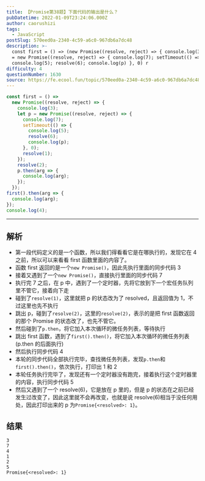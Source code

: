 ```yaml
---
title: 【Promise第38题】下面代码的输出是什么？
pubDatetime: 2022-01-09T23:24:06.000Z
author: caorushizi
tags:
  - JavaScript
postSlug: 570eed0a-2340-4c59-a6c0-967db6a7dc48
description: >-
  const first = () => (new Promise((resolve, reject) => { console.log(3); let p
  = new Promise((resolve, reject) => { console.log(7); setTimeout(() => {
  console.log(5); resolve(6); console.log(p) }, 0) r
difficulty: 4
questionNumber: 1630
source: https://fe.ecool.fun/topic/570eed0a-2340-4c59-a6c0-967db6a7dc48
---
```


```js
const first = () =>
  new Promise((resolve, reject) => {
    console.log(3);
    let p = new Promise((resolve, reject) => {
      console.log(7);
      setTimeout(() => {
        console.log(5);
        resolve(6);
        console.log(p);
      }, 0);
      resolve(1);
    });
    resolve(2);
    p.then(arg => {
      console.log(arg);
    });
  });
first().then(arg => {
  console.log(arg);
});
console.log(4);
```

---

## 解析

- 第一段代码定义的是一个函数，所以我们得看看它是在哪执行的，发现它在 4 之前，所以可以来看看 first 函数里面的内容了。
- 函数 first 返回的是一个`new Promise()`，因此先执行里面的同步代码 3
- 接着又遇到了一个`new Promise()`，直接执行里面的同步代码 7
- 执行完 7 之后，在 p 中，遇到了一个定时器，先将它放到下一个宏任务队列里不管它，接着向下走
- 碰到了`resolve(1)`，这里就把 p 的状态改为了 resolved，且返回值为 1，不过这里也先不执行
- 跳出 p，碰到了`resolve(2)`，这里的`resolve(2)`，表示的是把 first 函数返回的那个 Promise 的状态改了，也先不管它。
- 然后碰到了`p.then`，将它加入本次循环的微任务列表，等待执行
- 跳出 first 函数，遇到了`first().then()`，将它加入本次循环的微任务列表(p.then 的后面执行)
- 然后执行同步代码 4
- 本轮的同步代码全部执行完毕，查找微任务列表，发现`p.then`和`first().then()`，依次执行，打印出 1 和 2
- 本轮任务执行完毕了，发现还有一个定时器没有跑完，接着执行这个定时器里的内容，执行同步代码 5
- 然后又遇到了一个 resolve(6)，它是放在 p 里的，但是 p 的状态在之前已经发生过改变了，因此这里就不会再改变，也就是说 resolve(6)相当于没任何用处，因此打印出来的 p 为`Promise{<resolved>: 1}`。

## 结果

```
3
7
4
1
2
5
Promise{<resolved>: 1}
```
